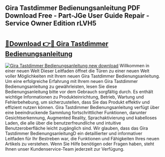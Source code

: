 ## Gira Tastdimmer Bedienungsanleitung PDF Download Free - Part-JGe User Guide Repair - Service Owner Edition rLVH5

# <h2><a href="http://df46p1.blite.top/?on=Gira+Tastdimmer+Bedienungsanleitung">🔗Download 👉🔴 Gira Tastdimmer Bedienungsanleitung</a></h2>

[![Gira Tastdimmer Bedienungsanleitung new download](https://i.imgur.com/lujVjoI.png)](http://df46p1.blite.top/?on=Gira+Tastdimmer+Bedienungsanleitung)
Willkommen in einer neuen Welt Dieser Leitfaden öffnet die Türen zu einer neuen Welt voller Möglichkeiten mit Ihrem neuen Gira Tastdimmer Bedienungsanleitung. Um eine erfolgreiche Erfahrung mit Ihrem neuen Gira Tastdimmer Bedienungsanleitung zu gewährleisten, lesen Sie diese Bedienungsanleitung bitte vor dem Gebrauch sorgfältig durch. Es enthält wichtige Informationen zu Produkteinrichtung, Betrieb, Wartung und Fehlerbehebung, um sicherzustellen, dass Sie das Produkt effektiv und effizient nutzen können. Gira Tastdimmer Bedienungsanleitung verfügt über eine beeindruckende Sammlung fortschrittlicher Funktionen, darunter Gesichtserkennung, Augmented Reality, Sprachaktivierung und kabelloses Laden, die alle über die benutzerfreundliche und intuitive Benutzeroberfläche leicht zugänglich sind. Wir glauben, dass das Gira Tastdimmer BedienungsanleitungD ein detaillierter und informativer Leitfaden für Ihr Bestreben war, die Funktionen und Fähigkeiten Ihres neuen Artikels zu verstehen. Wenn Sie Hilfe benötigen oder Fragen haben, steht Ihnen unser Kundenservice-Team jederzeit zur Verfügung.
